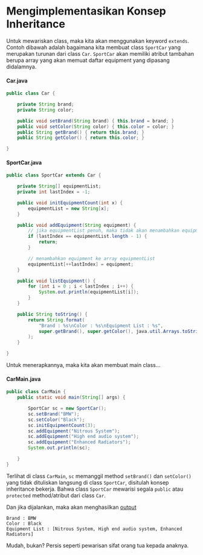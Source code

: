 # Mengimplementasikan Konsep Inheritance

Untuk mewariskan class, maka kita akan menggunakan keyword `extends`. Contoh dibawah adalah bagaimana kita membuat class `SportCar` yang merupakan turunan dari class `Car`. `SportCar` akan memiliki atribut tambahan berupa array yang akan memuat daftar equipment yang dipasang didalamnya.

#### Car.java ####

```java
public class Car {

    private String brand;
    private String color;

    public void setBrand(String brand) { this.brand = brand; }
    public void setColor(String color) { this.color = color; }
    public String getBrand() { return this.brand; }
    public String getColor() { return this.color; }

}
```

#### SportCar.java ####

```java
public class SportCar extends Car {

    private String[] equipmentList;
    private int lastIndex = -1;

    public void initEquipmentCount(int x) {
        equipmentList = new String[x];
    }

    public void addEquipment(String equipment) {
        // jika equipmentList penuh, maka tidak akan menambahkan equipment
        if (lastIndex == equipmentList.length - 1) {
            return;
        }

        // menambahkan equipment ke array equipmentList
        equipmentList[++lastIndex] = equipment;
    }

    public void listEquipment() {
        for (int i = 0 ; i < lastIndex ; i++) {
            System.out.println(equipmentList[i]);
        }
    }

    public String toString() {
        return String.format(
            "Brand : %s\nColor : %s\nEquipment List : %s",
            super.getBrand(), super.getColor(), java.util.Arrays.toString(equipmentList)
        );
    }

}
```

Untuk menerapkannya, maka kita akan membuat main class...

#### CarMain.java ####

```java
public class CarMain {
    public static void main(String[] args) {

        SportCar sc = new SportCar();
        sc.setBrand("BMW");
        sc.setColor("Black");
        sc.initEquipmentCount(3);
        sc.addEquipment("Nitrous System");
        sc.addEquipment("High end audio system");
        sc.addEquipment("Enhanced Radiators");
        System.out.println(sc);

    }
}
```

Terlihat di class `CarMain`, `sc` memanggil method `setBrand()` dan `setColor()` yang tidak dituliskan langsung di class `SportCar`, disitulah konsep inheritance bekerja. Bahwa class `SportCar` mewarisi segala `public` atau `protected` method/atribut dari class `Car`.

Dan jika dijalankan, maka akan menghasilkan [output](http://ideone.com/KHy1YR)

```
Brand : BMW
Color : Black
Equipment List : [Nitrous System, High end audio system, Enhanced Radiators]
```

Mudah, bukan? Persis seperti pewarisan sifat orang tua kepada anaknya.
